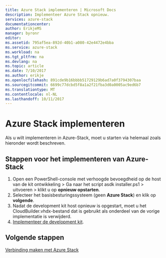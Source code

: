 ```yaml
---
title: Azure Stack implementeren | Microsoft Docs
description: Implementeer Azure Stack opnieuw.
services: azure-stack
documentationcenter: 
author: ErikjeMS
manager: byronr
editor: 
ms.assetid: 795af5ea-892d-40b1-a080-42e4472e4bba
ms.service: azure-stack
ms.workload: na
ms.tgt_pltfrm: na
ms.devlang: na
ms.topic: article
ms.date: 7/10/2017
ms.author: erikje
ms.openlocfilehash: 891cde9b16bbbb51729129b6ad7a0f3794307baa
ms.sourcegitcommit: 6699c77dcbd5f8a1a2f21fba3d0a0005ac9ed6b7
ms.translationtype: MT
ms.contentlocale: nl-NL
ms.lasthandoff: 10/11/2017
---
```

# <a name="redeploy-azure-stack"></a>Azure Stack implementeren
Als u wilt implementeren in Azure-Stack, moet u starten via helemaal zoals hieronder wordt beschreven.

## <a name="steps-to-redeploy-azure-stack"></a>Stappen voor het implementeren van Azure-Stack
1. Open een PowerShell-console met verhoogde bevoegdheid op de host van de kit ontwikkeling > Ga naar het script asdk installer.ps1 > uitvoeren > klikt u op **opnieuw opstarten**.
2. Selecteer het basisbesturingssysteem (geen **Azure Stack**) en klik op **volgende**.
3. Nadat de development kit host opnieuw is opgestart, moet u het CloudBuilder.vhdx-bestand dat is gebruikt als onderdeel van de vorige implementatie is verwijderd.
4. [Implementeer de development kit](azure-stack-run-powershell-script.md).

## <a name="next-steps"></a>Volgende stappen
[Verbinding maken met Azure Stack](azure-stack-connect-azure-stack.md)

